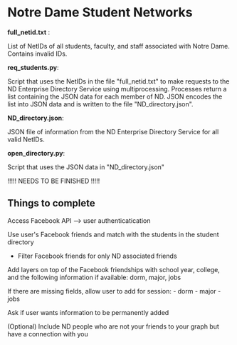 Notre Dame Student Networks
===========================

**full\_netid.txt** : 

List of NetIDs of all students, faculty, and staff associated with Notre Dame. 
Contains invalid IDs. 


**req\_students.py**: 

Script that uses the NetIDs in the file "full\_netid.txt" to make requests to the 
ND Enterprise Directory Service using multiprocessing. Processes return a list 
containing the JSON data for each member of ND. JSON encodes the list into JSON 
data and is written to the file "ND\_directory.json".


**ND\_directory.json**:

JSON file of information from the ND Enterprise Directory Service for all valid
NetIDs.


**open\_directory.py**:

Script that uses the JSON data in "ND\_directory.json"

!!!!! NEEDS TO BE FINISHED !!!!!


Things to complete
---------------------

Access Facebook API --> user authenticatication

Use user's Facebook friends and match with the students in the student directory
- Filter Facebook friends for only ND associated friends

Add layers on top of the Facebook friendships with school year, college, and the
following information if available: dorm, major, jobs

If there are missing fields, allow user to add for session: 
	- dorm
	- major
	- jobs

Ask if user wants information to be permanently added

(Optional) Include ND people who are not your friends to your graph but have a 
connection with you 
